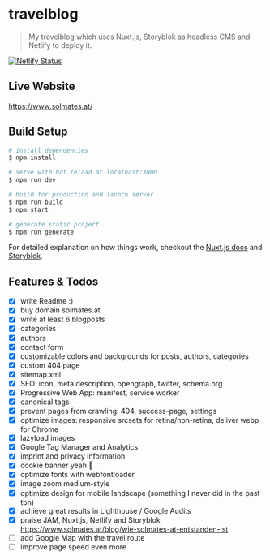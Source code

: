 # travelblog

> My travelblog which uses Nuxt.js, Storyblok as headless CMS and Netlify to deploy it.

[![Netlify Status](https://api.netlify.com/api/v1/badges/93febde4-5a76-42cb-8bb0-f4bb98213363/deploy-status)](https://app.netlify.com/sites/solmates/deploys)

## Live Website

https://www.solmates.at/

## Build Setup

``` bash
# install dependencies
$ npm install

# serve with hot reload at localhost:3000
$ npm run dev

# build for production and launch server
$ npm run build
$ npm start

# generate static project
$ npm run generate
```

For detailed explanation on how things work, checkout the [Nuxt.js docs](https://github.com/nuxt/nuxt.js) and [Storyblok](https://www.storyblok.com/).

## Features & Todos

- [x] write Readme :)
- [x] buy domain solmates.at
- [x] write at least 6 blogposts
- [x] categories
- [x] authors
- [x] contact form
- [x] customizable colors and backgrounds for posts, authors, categories
- [x] custom 404 page
- [x] sitemap.xml
- [x] SEO: icon, meta description, opengraph, twitter, schema.org
- [x] Progressive Web App: manifest, service worker
- [x] canonical tags
- [x] prevent pages from crawling: 404, success-page, settings
- [x] optimize images: responsive srcsets for retina/non-retina, deliver webp for Chrome
- [x] lazyload images
- [x] Google Tag Manager and Analytics
- [x] imprint and privacy information
- [x] cookie banner yeah 🍪
- [x] optimize fonts with webfontloader
- [x] image zoom medium-style
- [x] optimize design for mobile landscape (something I never did in the past tbh)
- [x] achieve great results in Lighthouse / Google Audits
- [x] praise JAM, Nuxt.js, Netlify and Storyblok https://www.solmates.at/blog/wie-solmates-at-entstanden-ist
- [ ] add Google Map with the travel route
- [ ] improve page speed even more
